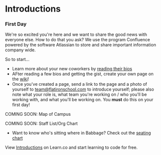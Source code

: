 # Introductions

### First Day 

We're so excited you're here and we want to share the good news with everyone else. How to do that you ask? We use the program Confluence powered by the software Atlassian to store and share important information company wide.

So to start... 

- Learn more about your new coworkers by [reading their bios](https://flatiron.atlassian.net/wiki/display/ER/Team)
- AFter reading a few bios and getting the gist, create your own page on the [wiki](https://flatiron.atlassian.net/wiki/display/ER/Team)! 
- Once you've created a page, send a link to the page and a photo of yourself to team@flatironschool.com to introduce yourself; please also note what your role is, what team you're working on / who you'll be working with, and what you'll be working on. You **must** do this on your first day!

COMING SOON: Map of Campus

COMING SOON: Staff List/Org Chart

- Want to know who's sitting where in Babbage? Check out the [seating chart](https://docs.google.com/presentation/d/1nDCKyzE-TOgPk-LUxBamsuzjiMPl-cuFIANTboX4TU0/edit#slide=id.p)

<p data-visibility='hidden'>View <a href='https://learn.co/lessons/staff-onboarding-intros' title='Introductions'>Introductions</a> on Learn.co and start learning to code for free.</p>
